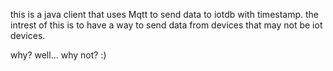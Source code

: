 this is a java client that uses Mqtt to send data to iotdb with timestamp.
the intrest of this is to have a way to send data from devices that may not be iot devices.

why? well... why not? :)

